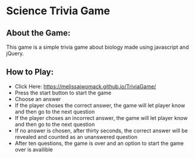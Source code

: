 # Science Trivia Game

## About the Game:

This game is a simple trivia game about biology made using javascript and jQuery. 

## How to Play:

* Click Here: https://melissajwomack.github.io/TriviaGame/
* Press the start button to start the game
* Choose an answer
* If the player choses the correct answer, the game will let player know and then go to the next question
* If the player choses an incorrect answer, the game will let player know and then go to the next question
* If no answer is chosen, after thirty seconds, the correct answer will be revealed and counted as an unanswered question
* After ten questions, the game is over and an option to start the game over is availible


